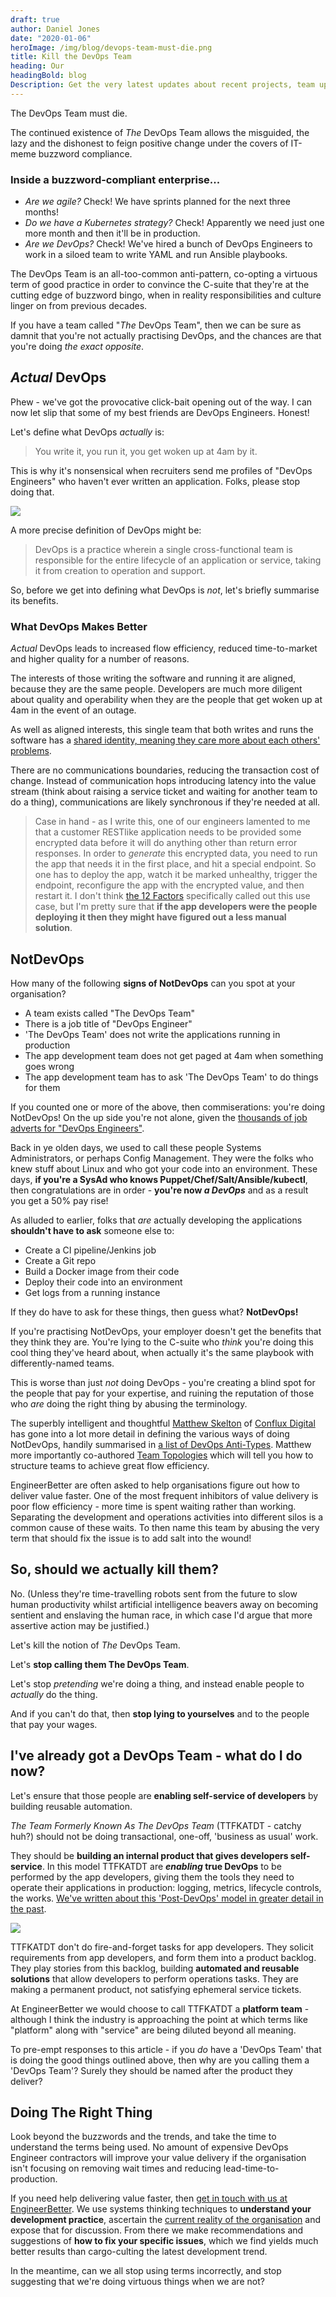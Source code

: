 ```yaml
---
draft: true
author: Daniel Jones
date: "2020-01-06"
heroImage: /img/blog/devops-team-must-die.png
title: Kill the DevOps Team
heading: Our
headingBold: blog
Description: Get the very latest updates about recent projects, team updates, thoughts and industry news from our team of EngineerBetter experts.
---
```


The DevOps Team must die.

The continued existence of _The_ DevOps Team allows the misguided, the lazy and the dishonest to feign positive change under the covers of IT-meme buzzword compliance.

>>>
### Inside a buzzword-compliant enterprise...
* _Are we agile?_ Check! We have sprints planned for the next three months!
* _Do we have a Kubernetes strategy?_ Check! Apparently we need just one more month and then it'll be in production.
* _Are we DevOps?_ Check! We've hired a bunch of DevOps Engineers to work in a siloed team to write YAML and run Ansible playbooks.

The DevOps Team is an all-too-common anti-pattern, co-opting a virtuous term of good practice in order to convince the C-suite that they're at the cutting edge of buzzword bingo, when in reality  responsibilities and culture linger on from previous decades.

If you have a team called "_The_ DevOps Team", then we can be sure as damnit that you're not actually practising DevOps, and the chances are that you're doing _the exact opposite_.

## _Actual_ DevOps

Phew - we've got the provocative click-bait opening out of the way. I can now let slip that some of my best friends are DevOps Engineers. Honest!

Let's define what DevOps _actually_ is:

> You write it, you run it, you get woken up at 4am by it.

This is why it's nonsensical when recruiters send me profiles of "DevOps Engineers" who haven't ever written an application. Folks, please stop doing that.

<img src="/img/blog/post-devops/devops.png" class="fit image">

A more precise definition of DevOps might be:

> DevOps is a practice wherein a single cross-functional team is responsible for the entire lifecycle of an application or service, taking it from creation to operation and support.

So, before we get into defining what DevOps is _not_, let's briefly summarise its benefits.

### What DevOps Makes Better

_Actual_ DevOps leads to increased flow efficiency, reduced time-to-market and higher quality for a number of reasons.

The interests of those writing the software and running it are aligned, because they are the same people. Developers are much more diligent about quality and operability when they are the people that get woken up at 4am in the event of an outage.

As well as aligned interests, this single team that both writes and runs the software has a [shared identity, meaning they care more about each others' problems](https://www.engineerbetter.com/blog/anthropic-sympathy/).

There are no communications boundaries, reducing the transaction cost of change. Instead of communication hops introducing latency into the value stream (think about raising a service ticket and waiting for another team to do a thing), communications are likely synchronous if they're needed at all.

> Case in hand - as I write this, one of our engineers lamented to me that a customer RESTlike application needs to be provided some encrypted data before it will do anything other than return error responses. In order to _generate_ this encrypted data, you need to run the app that needs it in the first place, and hit a special endpoint. So one has to deploy the app, watch it be marked unhealthy, trigger the endpoint, reconfigure the app with the encrypted value, and then restart it. I don't think [the 12 Factors](https://12factor.net/) specifically called out this use case, but I'm pretty sure that **if the app developers were the people deploying it then they might have figured out a less manual solution**.

## NotDevOps

How many of the following **signs of NotDevOps** can you spot at your organisation?

* A team exists called "The DevOps Team"
* There is a job title of "DevOps Engineer"
* 'The DevOps Team' does not write the applications running in production
* The app development team does not get paged at 4am when something goes wrong
* The app development team has to ask 'The DevOps Team' to do things for them

If you counted one or more of the above, then commiserations: you're doing NotDevOps! On the up side you're not alone, given the [thousands of job adverts for "DevOps Engineers"](https://www.itjobswatch.co.uk/default.aspx?q=DevOps+Engineer&l=&id=0&p=6).

Back in ye olden days, we used to call these people Systems Administrators, or perhaps Config Management. They were the folks who knew stuff about Linux and who got your code into an environment. These days, **if you're a SysAd who knows Puppet/Chef/Salt/Ansible/kubectl**, then congratulations are in order - **you're now _a DevOps_** and as a result you get a 50% pay rise!

As alluded to earlier, folks that _are_ actually developing the applications **shouldn't have to ask** someone else to:

* Create a CI pipeline/Jenkins job
* Create a Git repo
* Build a Docker image from their code
* Deploy their code into an environment
* Get logs from a running instance

If they do have to ask for these things, then guess what? **NotDevOps!**

If you're practising NotDevOps, your employer doesn't get the benefits that they think they are. You're lying to the C-suite who _think_ you're doing this cool thing they've heard about, when actually it's the same playbook with differently-named teams.

This is worse than just _not_ doing DevOps - you're creating a blind spot for the people that pay for your expertise, and ruining the reputation of those who _are_ doing the right thing by abusing the terminology.

>>>
The superbly intelligent and thoughtful [Matthew Skelton](https://www.linkedin.com/in/matthewskelton/) of [Conflux Digital](https://confluxdigital.net/) has gone into a lot more detail in defining the various ways of doing NotDevOps, handily summarised in [a list of DevOps Anti-Types](https://web.devopstopologies.com/#anti-types). Matthew more importantly co-authored [Team Topologies](https://www.amazon.co.uk/Team-Topologies-Organizing-Business-Technology/dp/1942788819/) which will tell you how to structure teams to achieve great flow efficiency.

EngineerBetter are often asked to help organisations figure out how to deliver value faster. One of the most frequent inhibitors of value delivery is poor flow efficiency - more time is spent waiting rather than working. Separating the development and operations activities into different silos is a common cause of these waits. To then name this team by abusing the very term that should fix the issue is to add salt into the wound!

## So, should we actually kill them?

No. (Unless they're time-travelling robots sent from the future to slow human productivity whilst artificial intelligence beavers away on becoming sentient and enslaving the human race, in which case I'd argue that more assertive action may be justified.)

Let's kill the notion of _The_ DevOps Team.

Let's **stop calling them The DevOps Team**.

Let's stop _pretending_ we're doing a thing, and instead enable people to _actually_ do the thing.

And if you can't do that, then **stop lying to yourselves** and to the people that pay your wages.

## I've already got a DevOps Team - what do I do now?

Let's ensure that those people are **enabling self-service of developers** by building reusable automation.

_The Team Formerly Known As The DevOps Team_ (TTFKATDT - catchy huh?) should not be doing transactional, one-off, 'business as usual' work.

They should be **building an internal product that gives developers self-service**. In this model TTFKATDT are **_enabling_ true DevOps** to be performed by the app developers, giving them the tools they need to operate their applications in production: logging, metrics, lifecycle controls, the works. [We've written about this 'Post-DevOps' model in greater detail in the past](https://www.engineerbetter.com/blog/post-devops/).

<img src="/img/blog/post-devops/post-devops.png" class="fit image">

TTFKATDT don't do fire-and-forget tasks for app developers. They solicit requirements from app developers, and form them into a product backlog. They play stories from this backlog, building **automated and reusable solutions** that allow developers to perform operations tasks. They are making a permanent product, not satisfying ephemeral service tickets.

At EngineerBetter we would choose to call TTFKATDT a **platform team** - although I think the industry is approaching the point at which terms like "platform" along with "service" are being diluted beyond all meaning.

To pre-empt responses to this article - if you _do_ have a 'DevOps Team' that is doing the good things outlined above, then why are you calling them a 'DevOps Team'? Surely they should be named after the product they deliver?

## Doing The Right Thing

Look beyond the buzzwords and the trends, and take the time to understand the terms being used. No amount of expensive DevOps Engineer contractors will improve your value delivery if the organisation isn't focusing on removing wait times and reducing lead-time-to-production.

If you need help delivering value faster, then [get in touch with us at EngineerBetter](mailto:contact@engineerbetter.com). We use systems thinking techniques to **understand your development practice**, ascertain the [current reality of the organisation](/blog/current-reality-trees-fog-of-war/) and expose that for discussion. From there we make recommendations and suggestions of **how to fix your specific issues**, which we find yields much better results than cargo-culting the latest development trend.

In the meantime, can we all stop using terms incorrectly, and stop suggesting that we're doing virtuous things when we are not?
